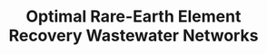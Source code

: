 ---
layout: mdpage
title: Optimal Rare-Earth Element Recovery Wastewater Networks
image: assets/images/acid_mine.jpg
description: 'Incentivizing Wastewater Treatment and Reuse'
nav-menu: false
show_tile: false
banner_color: style5
---